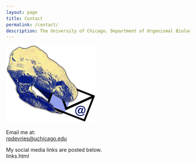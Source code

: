 ```yaml
---
layout: page
title: Contact
permalink: /contact/
description: The University of Chicago. Department of Organismal Biology & Anatomy. Sereno Lab. Researcher (Staff).
---
```


![Ankylosaur with mail](/assets/AnkylosaurMail-R.png)

Email me at:<br>
<rpdevries@uchicago.edu>
<!--[rpdevries@uchicago.edu](mailto:rpdevries@uchicago.edu)-->

My social media links are posted below. <br>
links.html
